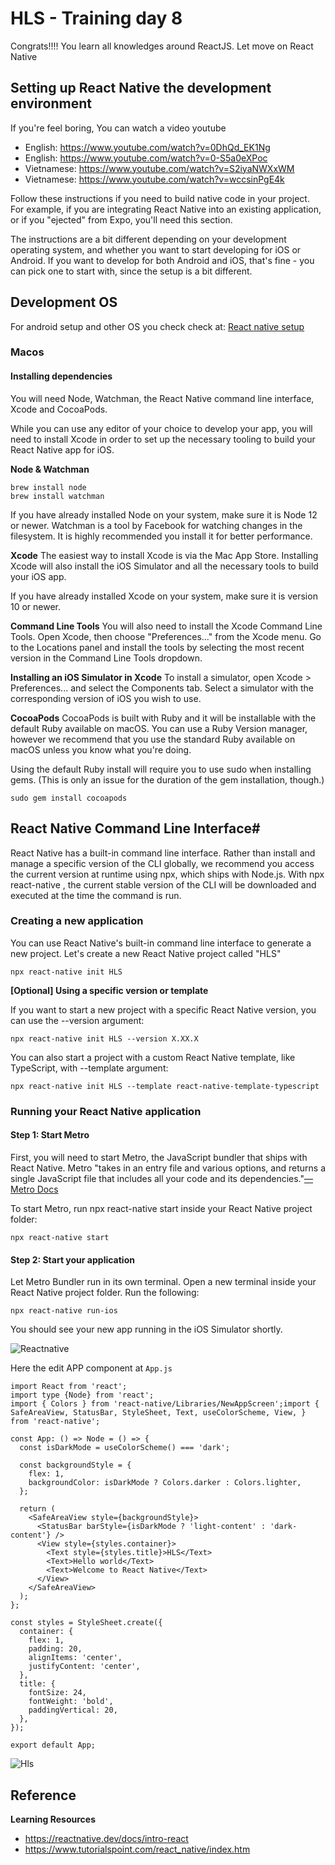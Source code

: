 # HLS - Training day 8
Congrats!!!!
You learn all knowledges around ReactJS. Let move on React Native

## Setting up React Native the development environment

If you're feel boring, You can watch a video youtube
- English: https://www.youtube.com/watch?v=0DhQd_EK1Ng
- English: https://www.youtube.com/watch?v=0-S5a0eXPoc
- Vietnamese: https://www.youtube.com/watch?v=S2iyaNWXxWM
- Vietnamese: https://www.youtube.com/watch?v=wccsinPgE4k

Follow these instructions if you need to build native code in your project. For example, if you are integrating React Native into an existing application, or if you "ejected" from Expo, you'll need this section.

The instructions are a bit different depending on your development operating system, and whether you want to start developing for iOS or Android. If you want to develop for both Android and iOS, that's fine - you can pick one to start with, since the setup is a bit different.

## Development OS
For android setup and other OS you check check at: [React native setup](https://reactnative.dev/docs/environment-setup)
### Macos
#### Installing dependencies
You will need Node, Watchman, the React Native command line interface, Xcode and CocoaPods.

While you can use any editor of your choice to develop your app, you will need to install Xcode in order to set up the necessary tooling to build your React Native app for iOS.

**Node & Watchman**

```
brew install node
brew install watchman
```

If you have already installed Node on your system, make sure it is Node 12 or newer.
Watchman is a tool by Facebook for watching changes in the filesystem. It is highly recommended you install it for better performance.

**Xcode**
The easiest way to install Xcode is via the Mac App Store. Installing Xcode will also install the iOS Simulator and all the necessary tools to build your iOS app.

If you have already installed Xcode on your system, make sure it is version 10 or newer.

**Command Line Tools**
You will also need to install the Xcode Command Line Tools. Open Xcode, then choose "Preferences..." from the Xcode menu. Go to the Locations panel and install the tools by selecting the most recent version in the Command Line Tools dropdown.

**Installing an iOS Simulator in Xcode**
To install a simulator, open Xcode > Preferences... and select the Components tab. Select a simulator with the corresponding version of iOS you wish to use.

**CocoaPods**
CocoaPods is built with Ruby and it will be installable with the default Ruby available on macOS. You can use a Ruby Version manager, however we recommend that you use the standard Ruby available on macOS unless you know what you're doing.

Using the default Ruby install will require you to use sudo when installing gems. (This is only an issue for the duration of the gem installation, though.)

```
sudo gem install cocoapods
```


## React Native Command Line Interface#
React Native has a built-in command line interface. Rather than install and manage a specific version of the CLI globally, we recommend you access the current version at runtime using npx, which ships with Node.js. With npx react-native <command>, the current stable version of the CLI will be downloaded and executed at the time the command is run.

### Creating a new application
You can use React Native's built-in command line interface to generate a new project. Let's create a new React Native project called "HLS"
```
npx react-native init HLS
```

**[Optional] Using a specific version or template**

If you want to start a new project with a specific React Native version, you can use the --version argument:

```
npx react-native init HLS --version X.XX.X
```

You can also start a project with a custom React Native template, like TypeScript, with --template argument:
```
npx react-native init HLS --template react-native-template-typescript
```

### Running your React Native application
#### Step 1: Start Metro
First, you will need to start Metro, the JavaScript bundler that ships with React Native. Metro "takes in an entry file and various options, and returns a single JavaScript file that includes all your code and its dependencies."[—Metro Docs](https://facebook.github.io/metro/docs/concepts/)

To start Metro, run npx react-native start inside your React Native project folder:
```
npx react-native start
```

#### Step 2: Start your application
Let Metro Bundler run in its own terminal. Open a new terminal inside your React Native project folder. Run the following:

```
npx react-native run-ios
```
You should see your new app running in the iOS Simulator shortly.

![Reactnative](./assets/reactnative.png)

Here the edit APP component at `App.js`
```
import React from 'react';
import type {Node} from 'react';
import { Colors } from 'react-native/Libraries/NewAppScreen';import { SafeAreaView, StatusBar, StyleSheet, Text, useColorScheme, View, } from 'react-native';

const App: () => Node = () => {
  const isDarkMode = useColorScheme() === 'dark';

  const backgroundStyle = {
    flex: 1,
    backgroundColor: isDarkMode ? Colors.darker : Colors.lighter,
  };

  return (
    <SafeAreaView style={backgroundStyle}>
      <StatusBar barStyle={isDarkMode ? 'light-content' : 'dark-content'} />
      <View style={styles.container}>
        <Text style={styles.title}>HLS</Text>
        <Text>Hello world</Text>
        <Text>Welcome to React Native</Text>
      </View>
    </SafeAreaView>
  );
};

const styles = StyleSheet.create({
  container: {
    flex: 1,
    padding: 20,
    alignItems: 'center',
    justifyContent: 'center',
  },
  title: {
    fontSize: 24,
    fontWeight: 'bold',
    paddingVertical: 20,
  },
});

export default App;
```

![Hls](./assets/hls.png)

## Reference
**Learning Resources**
- https://reactnative.dev/docs/intro-react
- https://www.tutorialspoint.com/react_native/index.htm

